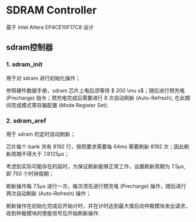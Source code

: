 # SDRAM Controller

基于 Intel Altera EP4CE10F17C8 设计

## sdram控制器

### 1. sdram_init

用于对 sdram 进行初始化操作；

参照硬件数据手册，sdram 芯片上电后须等待 $ 200 \mu s$；随后进行预充电 (Precharge) 指令；预充电完成后需要进行 8 次自动刷新 (Auto-Refresh), 在此期间完成模式寄存器配置 (Mode Register Set).

### 2. sdram_aref

用于 sdram 的定时自动刷新；

芯片每个 bank 共有 8192 行，按照要求需要每 64ms 需要刷新 8192 次；因此刷新周期不得大于 $7.8125 \mu s$；

考虑到实际可能存在的延时，为保证刷新能够正常工作，设置刷新周期为 $7.5\mu s$, 即 750 个时钟周期；

刷新操作每 $7.5 \mu s$ 进行一次，每次须先进行预充电 (Precharge) 操作，随后进行两次自动刷新 (Auto-Refresh) 操作；

刷新操作在初始化完成后开始计时，并在计时达到最大值后向仲裁模块发出请求，收到仲裁模块的使能信号后开始刷新操作.
